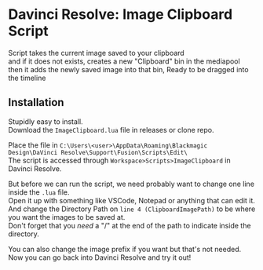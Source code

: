 # Davinci Resolve: Image Clipboard Script
Script takes the current image saved to your clipboard  
and if it does not exists, creates a new "Clipboard" bin in the mediapool  
then it adds the newly saved image into that bin, Ready to be dragged into the timeline

## Installation
Stupidly easy to install.  
Download the `ImageClipboard.lua` file in releases or clone repo.  

Place the file in `C:\Users\<user>\AppData\Roaming\Blackmagic Design\DaVinci Resolve\Support\Fusion\Scripts\Edit\`  
The script is accessed through `Workspace>Scripts>ImageClipboard` in Davinci Resolve.  

But before we can run the script, we need probably want to change one line inside the `.lua` file.  
Open it up with something like VSCode, Notepad or anything that can edit it.  
And change the Directory Path on `line 4 (ClipboardImagePath)` to be where you want the images to be saved at.  
Don't forget that you *need* a "/" at the end of the path to indicate inside the directory.  

You can also change the image prefix if you want but that's not needed.  
Now you can go back into Davinci Resolve and try it out!  

